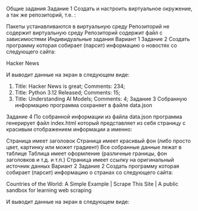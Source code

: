 Общие задания
Задание 1
Создать и настроить виртуальное окружение, а так же репозиторий, т.е. :

Пакеты устанавливаются в виртуальную среду
Репозиторий не содержит виртуальную среду
Репозиторий содержит файл с зависимостями
Индивидуальные задания
Вариант 1
Задание 2
Создать программу которая собирает (парсит) информацию о новостях со следующего сайта:

Hacker News

И выводит данные на экран в следующем виде:

1. Title: Hacker News is great; Comments: 234;
2. Title: Python 3.12 Released; Comments: 15;
3. Title: Understanding AI Models; Comments: 4;
Задание 3
Собранную информацию программа сохраняет в файле data.json

Задание 4
По собранной информации из файла data.json программа генерирует файл index.html который представляет из себя страницу с красивым отображением информации а именно:

Страница имеет заголовок
Страница имеет красивый фон (либо просто цвет, картинку или может градиент)
Все собранные данные лежат в таблице
Таблица имеет оформление (различные границы, фон заголовков и т.д. и т.п.)
Страница имеет ссылку на оригинальный источник данных
Вариант 2
Задание 2
Создать программу которая собирает (парсит) информацию о странах со следующего сайта:

Countries of the World: A Simple Example | Scrape This Site | A public sandbox for learning web scraping

И выводит данные на экран в следующем виде:
